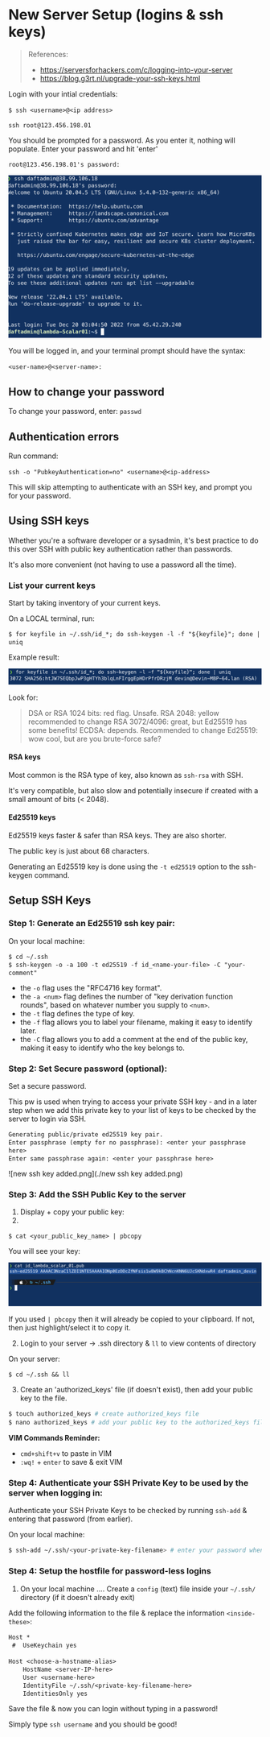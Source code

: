 # New Server Setup (logins & ssh keys)

> References: 
> - https://serversforhackers.com/c/logging-into-your-server
> - https://blog.g3rt.nl/upgrade-your-ssh-keys.html

Login with your intial credentials:

`$ ssh <username>@<ip address>`

```
ssh root@123.456.198.01
```
You should be prompted for a password. As you enter it, nothing will populate.
Enter your password and hit 'enter'

```
root@123.456.198.01's password:
```
![lambda-ssh-with-password.png](lambda-ssh-with-password.png "lambda-ssh-with-password.png")

You will be logged in, and your terminal prompt should have the syntax:

`<user-name>@<server-name>:`

## How to change your password

To change your password, enter: `passwd`


## Authentication errors

Run command:

`ssh -o "PubkeyAuthentication=no" <username>@<ip-address>`

This will skip attempting to authenticate with an SSH key, and prompt you for your password.

## Using SSH keys

Whether you're a software developer or a sysadmin, it's best practice to do this over SSH with public key authentication rather than passwords.

It's also more convenient (not having to use a password all the time).


### List your current keys

Start by taking inventory of your current keys.

On a LOCAL terminal, run:

```
$ for keyfile in ~/.ssh/id_*; do ssh-keygen -l -f "${keyfile}"; done | uniq
```

Example result:

![](showing%20ssh%20keyfiles.png)

Look for:

> DSA or RSA 1024 bits: red flag. Unsafe.
> RSA 2048: yellow recommended to change
> RSA 3072/4096: great, but Ed25519 has some benefits!
> ECDSA: depends. Recommended to change
> Ed25519: wow cool, but are you brute-force safe?

#### RSA keys

Most common is the RSA type of key, also known as `ssh-rsa` with SSH. 

It's very compatible, but also slow and potentially insecure if created with a small amount of bits (< 2048).

#### Ed25519 keys

Ed25519 keys faster & safer than RSA keys. They are also shorter.

The public key is just about 68 characters.

Generating an Ed25519 key is done using the `-t ed25519` option to the ssh-keygen command.

## Setup SSH Keys

### Step 1: Generate an Ed25519 ssh key pair:

On your local machine:

```
$ cd ~/.ssh
$ ssh-keygen -o -a 100 -t ed25519 -f id_<name-your-file> -C "your-comment"
```

* the `-o` flag uses the "RFC4716 key format".
* the `-a <num>` flag defines the number of "key derivation function rounds", based on whatever number you supply to `<num>`.
* the `-t` flag defines the type of key.
* the `-f` flag allows you to label your filename, making it easy to identify later.
* the `-C` flag allows you to add a comment at the end of the public key, making it easy to identify who the key belongs to.

### Step 2: Set Secure password (optional):

Set a secure password. 

This pw is used when trying to access your private SSH key - and in a later step when we add this private key to your list of keys to be checked by the server to login via SSH.

```
Generating public/private ed25519 key pair.
Enter passphrase (empty for no passphrase): <enter your passphrase here>
Enter same passphrase again: <enter your passphrase here>
```

![new ssh key added.png](./new ssh key added.png)

### Step 3: Add the **SSH Public Key** to the server

1. Display + copy your public key:
2. 
```
$ cat <your_public_key_name> | pbcopy
```

You will see your key:

![](display%20and%20copy%20public%20key.png)

If you used `| pbcopy` then it will already be copied to your clipboard. 
If not, then just highlight/select it to copy it.


2. Login to your server -> .ssh directory & `ll` to view contents of directory

On your server:
```
$ cd ~/.ssh && ll
```

3. Create an 'authorized_keys' file (if doesn't exist), then add your public key to the file.

```bash
$ touch authorized_keys # create authorized_keys file
$ nano authorized_keys # add your public key to the authorized_keys file
```

**VIM Commands Reminder:**
* `cmd+shift+v` to paste in VIM
* `:wq!` + `enter` to save & exit VIM

### Step 4: Authenticate your **SSH Private Key** to be used by the server when logging in:

Authenticate your SSH Private Keys to be checked by running `ssh-add` & entering that password (from earlier).

On your local machine:

```bash
$ ssh-add ~/.ssh/<your-private-key-filename> # enter your password when prompted
```


### Step 4: Setup the hostfile for password-less logins

1. On your local machine .... Create a `config` (text) file inside your `~/.ssh/` directory (if it doesn't already exit)

Add the following information to the file & replace the information `<inside-these>`:

```
Host *
 #  UseKeychain yes

Host <choose-a-hostname-alias>
    HostName <server-IP-here>
    User <username-here>
    IdentityFile ~/.ssh/<private-key-filename-here>
    IdentitiesOnly yes

```

Save the file & now you can login without typing in a password!

Simply type `ssh username` and you should be good!